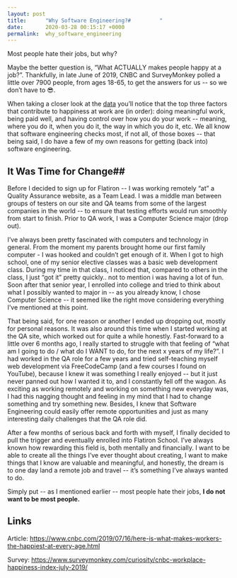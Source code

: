 ```yaml
---
layout: post
title:      "Why Software Engineering?# 		"
date:       2020-03-28 00:15:17 +0000
permalink:  why_software_engineering
---
```


Most people hate their jobs, but why? 


Maybe the better question is, “What ACTUALLY makes people happy at a job?”. Thankfully, in late June of 2019,  CNBC and SurveyMonkey polled a little over 7900 people, from ages 18-65, to get the answers for us -- so we don’t have to  😎.


When taking a closer look at the [data](https://www.surveymonkey.com/curiosity/cnbc-workplace-happiness-index-july-2019/) you’ll notice that the top three factors that contribute to happiness at work are (in order): doing meaningful work, being paid well, and having control over how you do your work -- meaning, where you do it, when you do it, the way in which you do it, etc. We all know that software engineering checks most, if not all, of those boxes -- that being said, I do have a few of my own reasons for getting (back into) software engineering.


## It Was Time for Change##

Before I decided to sign up for Flatiron -- I was working remotely “at” a Quality Assurance website, as a Team Lead. I was a middle man between groups of testers on our site and QA teams from some of the largest companies in the world -- to ensure that testing efforts would run smoothly from start to finish. Prior to QA work, I was a Computer Science major (drop out). 

I’ve always been pretty fascinated with computers and technology in general. From the moment my parents brought home our first family computer - I was hooked and couldn’t get enough of it. When I got to high school, one of my senior elective classes was a basic web development class. During my time in that class, I noticed that, compared to others in the class, I just “got it” pretty quickly.. not to mention i was having a lot of fun. Soon after that senior year, I enrolled into college and tried to think about what I possibly wanted to major in -- as you already know, I chose Computer Science -- it seemed like the right move considering everything I’ve mentioned at this point.

That being said, for one reason or another I ended up dropping out, mostly for personal reasons. It was also around this time when I started working at the QA site, which worked out for quite a while honestly. Fast-forward to a little over 6 months ago, I really started to struggle with that feeling of “what am I going to do / what do I WANT to do, for the next x years of my life?”. I had worked in the QA role for a few years and tried self-teaching myself web development via FreeCodeCamp (and a few courses I found on YouTube), because I knew it was something I really enjoyed -- but it just never panned out how I wanted it to, and I constantly fell off the wagon. As exciting as working remotely and working on something new everyday was, I had this nagging thought and feeling in my mind that I had to change something and try something new. Besides, I knew that Software Engineering could easily offer remote opportunities and just as many interesting daily challenges that the QA role did. 

After a few months of serious back and forth with myself, I finally decided to pull the trigger and eventually enrolled into Flatiron School.  I’ve always known how rewarding this field is, both mentally and financially. I want to be able to create all the things I’ve ever thought about creating, I want to make things that I know are valuable and meaningful, and honestly, the dream is to one day land a remote job and travel -- it’s something I’ve always wanted to do.

Simply put -- as I mentioned earlier -- most people hate their jobs, **I do not want to be most people.**


Links
---------
Article: https://www.cnbc.com/2019/07/16/here-is-what-makes-workers-the-happiest-at-every-age.html

Survey: https://www.surveymonkey.com/curiosity/cnbc-workplace-happiness-index-july-2019/



